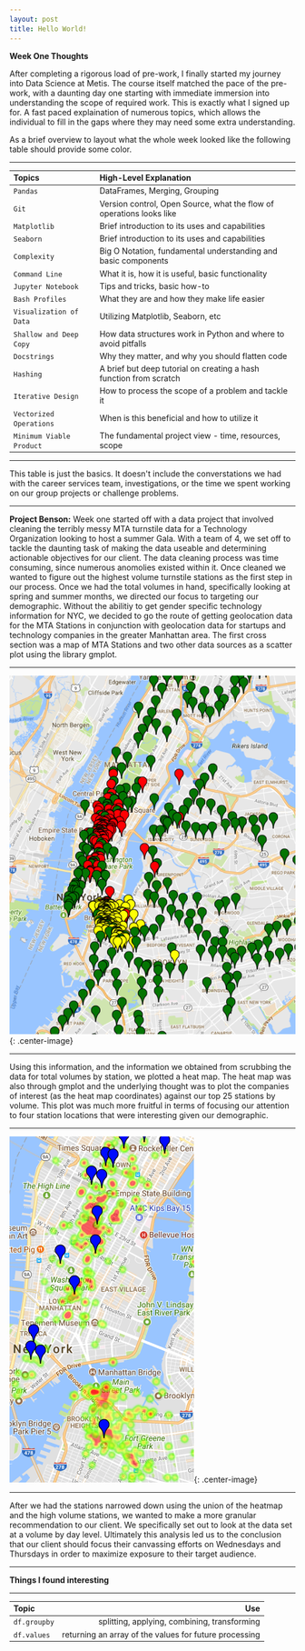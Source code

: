 ```yaml
---
layout: post
title: Hello World!
---
```

**Week One Thoughts**

After completing a rigorous load of pre-work, I finally started my journey into Data Science at Metis.  The course itself matched the pace of the pre-work, with a daunting day one starting with immediate immersion into understanding the scope of required work.  This is exactly what I signed up for.  A fast paced explaination of numerous topics, which allows the individual to fill in the gaps where they may need some extra understanding.

As a brief overview to layout what the whole week looked like the following table should provide some color.

---

Topics | High-Level Explanation
:------ | :----------
`Pandas` | DataFrames, Merging, Grouping
`Git` | Version control, Open Source, what the flow of operations looks like
`Matplotlib` | Brief introduction to its uses and capabilities
`Seaborn` | Brief introduction to its uses and capabilities
`Complexity` | Big O Notation, fundamental understanding and basic components
`Command Line` | What it is, how it is useful, basic functionality
`Jupyter Notebook` | Tips and tricks, basic how-to
`Bash Profiles` | What they are and how they make life easier
`Visualization of Data` | Utilizing Matplotlib, Seaborn, etc
`Shallow and Deep Copy` | How data structures work in Python and where to avoid pitfalls
`Docstrings` | Why they matter, and why you should flatten code
`Hashing` | A brief but deep tutorial on creating a hash function from scratch
`Iterative Design` | How to process the scope of a problem and tackle it
`Vectorized Operations` | When is this beneficial and how to utilize it
`Minimum Viable Product` | The fundamental project view - time, resources, scope

---

This table is just the basics.  It doesn't include the converstations we had with the career services team, investigations, or the time we spent working on our group projects or challenge problems.

---
**Project Benson:** Week one started off with a data project that involved cleaning the terribly messy MTA turnstile data for a Technology Organization looking to host a summer Gala.  With a team of 4, we set off to tackle the daunting task of making the data useable and determining actionable objectives for our client.  The data cleaning process was time consuming, since numerous anomolies existed within it.  Once cleaned we wanted to figure out the highest volume turnstile stations as the first step in our process.  Once we had the total volumes in hand, specifically looking at spring and summer months, we directed our focus to targeting our demographic.  Without the abilitiy to get gender specific technology information for NYC, we decided to go the route of getting geolocation data for the MTA Stations in conjunction with geolocation data for startups and technology companies in the greater Manhattan area.  The first cross section was a map of MTA Stations and two other data sources as a scatter plot using the library gmplot.

---

![Benson Map](/images/Benson_Total_Map.png){:  .center-image}

---

Using this information, and the information we obtained from scrubbing the data for total volumes by station, we plotted a heat map.  The heat map was also through gmplot and the underlying thought was to plot the companies of interest (as the heat map coordinates) against our top 25 stations by volume.  This plot was much more fruitful in terms of focusing our attention to four station locations that were interesting given our demographic.

---

![Benson Heat Map](/images/Benson_Heatmap.png){:  .center-image}

---

After we had the stations narrowed down using the union of the heatmap and the high volume stations, we wanted to make a more granular recommendation to our client.  We specifically set out to look at the data set at a volume by day level.  Ultimately this analysis led us to the conclusion that our client should focus their canvassing efforts on Wednesdays and Thursdays in order to maximize exposure to their target audience.

---

**Things I found interesting**

---

Topic | Use
:------ | ------:
`df.groupby` | splitting, applying, combining, transforming
`df.values` | returning an array of the values for future processing


